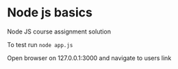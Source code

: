 # Node js basics
Node JS course assignment solution

To test run `node app.js`

Open browser on 127.0.0.1:3000 and navigate to users link
